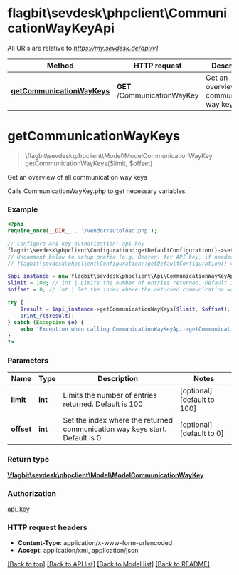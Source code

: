 # flagbit\sevdesk\phpclient\CommunicationWayKeyApi

All URIs are relative to *https://my.sevdesk.de/api/v1*

Method | HTTP request | Description
------------- | ------------- | -------------
[**getCommunicationWayKeys**](CommunicationWayKeyApi.md#getCommunicationWayKeys) | **GET** /CommunicationWayKey | Get an overview of all communication way keys


# **getCommunicationWayKeys**
> \flagbit\sevdesk\phpclient\Model\ModelCommunicationWayKey getCommunicationWayKeys($limit, $offset)

Get an overview of all communication way keys

Calls CommunicationWayKey.php to get necessary variables.

### Example
```php
<?php
require_once(__DIR__ . '/vendor/autoload.php');

// Configure API key authorization: api_key
flagbit\sevdesk\phpclient\Configuration::getDefaultConfiguration()->setApiKey('token', 'YOUR_API_KEY');
// Uncomment below to setup prefix (e.g. Bearer) for API key, if needed
// flagbit\sevdesk\phpclient\Configuration::getDefaultConfiguration()->setApiKeyPrefix('token', 'Bearer');

$api_instance = new flagbit\sevdesk\phpclient\Api\CommunicationWayKeyApi();
$limit = 100; // int | Limits the number of entries returned. Default is 100
$offset = 0; // int | Set the index where the returned communication way keys start. Default is 0

try {
    $result = $api_instance->getCommunicationWayKeys($limit, $offset);
    print_r($result);
} catch (Exception $e) {
    echo 'Exception when calling CommunicationWayKeyApi->getCommunicationWayKeys: ', $e->getMessage(), PHP_EOL;
}
?>
```

### Parameters

Name | Type | Description  | Notes
------------- | ------------- | ------------- | -------------
 **limit** | **int**| Limits the number of entries returned. Default is 100 | [optional] [default to 100]
 **offset** | **int**| Set the index where the returned communication way keys start. Default is 0 | [optional] [default to 0]

### Return type

[**\flagbit\sevdesk\phpclient\Model\ModelCommunicationWayKey**](../Model/ModelCommunicationWayKey.md)

### Authorization

[api_key](../../README.md#api_key)

### HTTP request headers

 - **Content-Type**: application/x-www-form-urlencoded
 - **Accept**: application/xml, application/json

[[Back to top]](#) [[Back to API list]](../../README.md#documentation-for-api-endpoints) [[Back to Model list]](../../README.md#documentation-for-models) [[Back to README]](../../README.md)

